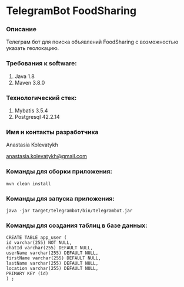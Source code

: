 # TelegramBot FoodSharing

### Описание

Телеграм бот для поиска объявлений FoodSharing c возможностью указать геолокацию.



### Требования к software:
1. Java 1.8
2. Maven 3.8.0

### Технологический стек:
1. Mybatis 3.5.4
2. Postgresql 42.2.14

### Имя и контакты разработчика

Anastasia Kolevatykh

anastasia.kolevatykh@gmail.com

### Команды для сборки приложения:
```
mvn clean install
```
### Команды для запуска приложения:
```
java -jar target/telegrambot/bin/telegrambot.jar 
```

### Команды для создания таблиц в базе данных:

```
CREATE TABLE app_user (
id varchar(255) NOT NULL,
chatId varchar(255) DEFAULT NULL,
userName varchar(255) DEFAULT NULL,
firstName varchar(255) DEFAULT NULL,
lastName varchar(255) DEFAULT NULL,
location varchar(255) DEFAULT NULL,
PRIMARY KEY (id)
) ;
```